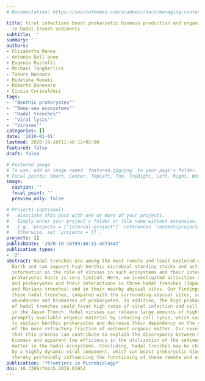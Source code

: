 ```yaml
---
# Documentation: https://sourcethemes.com/academic/docs/managing-content/

title: Viral infections boost prokaryotic biomass production and organic C cycling
  in hadal trench sediments
subtitle: ''
summary: ''
authors:
- Elisabetta Manea
- Antonio Dell'anno
- Eugenio Rastelli
- Michael Tangherlini
- Takuro Nunoura
- Hidetaka Nomaki
- Roberto Danovaro
- Cinzia Corinaldesi
tags:
- '"Benthic prokaryotes"'
- '"Deep-sea ecosystems"'
- '"Hadal trenches"'
- '"Viral lysis"'
- '"Viruses"'
categories: []
date: '2019-01-01'
lastmod: 2020-10-16T11:46:12+02:00
featured: false
draft: false

# Featured image
# To use, add an image named `featured.jpg/png` to your page's folder.
# Focal points: Smart, Center, TopLeft, Top, TopRight, Left, Right, BottomLeft, Bottom, BottomRight.
image:
  caption: ''
  focal_point: ''
  preview_only: false

# Projects (optional).
#   Associate this post with one or more of your projects.
#   Simply enter your project's folder or file name without extension.
#   E.g. `projects = ["internal-project"]` references `content/project/deep-learning/index.md`.
#   Otherwise, set `projects = []`.
projects: []
publishDate: '2020-10-16T09:46:11.407344Z'
publication_types:
- '2'
abstract: Hadal trenches are among the most remote and least explored ecosystems on
  Earth and can support high benthic microbial standing stocks and activities. However,
  information on the role of viruses in such ecosystems and their interactions with
  prokaryotic hosts is very limited. Here, we investigated activities of benthic viruses
  and prokaryotes and their interactions in three hadal trenches (Japan, Izu-Ogasawara
  and Mariana trenches) and in their nearby abyssal sites. Our findings reveal that
  these hadal trenches, compared with the surrounding abyssal sites, support higher
  abundances and biomasses of prokaryotes. In addition, the high prokaryotic biomasses
  of hadal trenches could favor high rates of viral infection and cell lysis, especially
  in the Japan Trench. Hadal viruses can release large amounts of highly labile and
  promptly available organic material by inducing cell lysis, which could contribute
  to sustain benthic prokaryotes and decrease their dependency on the enzymatic digestion
  of the more refractory fraction of sediment organic matter. Our results suggest
  that this process can contribute to explain the discrepancy between high prokaryote
  biomass and apparent low efficiency in the utilization of the sedimentary organic
  matter in the hadal ecosystems. Concluding, hadal trenches may be characterized
  by a highly dynamic viral component, which can boost prokaryotic biomass production,
  thereby profoundly influencing the functioning of these remote and extreme ecosystems.
publication: '*Frontiers in Microbiology*'
doi: 10.3389/fmicb.2019.01952
---
```

